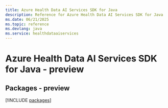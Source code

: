 ```yaml
---
title: Azure Health Data AI Services SDK for Java
description: Reference for Azure Health Data AI Services SDK for Java
ms.date: 06/21/2025
ms.topic: reference
ms.devlang: java
ms.service: healthdataaiservices
---
```

# Azure Health Data AI Services SDK for Java - preview
## Packages - preview
[!INCLUDE [packages](health-data-ai-services-index.md)]